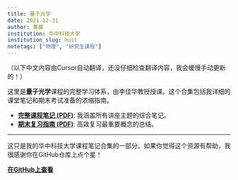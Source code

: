 ```yaml
---
title: 量子光学
date: 2021-12-31
author: 黄晨
institution: 华中科技大学
institution_slug: hust
notetags: ["物理", "研究生课程"]
---
```


（以下中文内容由Cursor自动翻译，还没仔细检查翻译内容，我会缓慢手动更新的！）

这里是**量子光学**课程的完整学习体系，由李佳华教授授课。这个合集包括我详细的课堂笔记和期末考试准备的浓缩指南。

- [**完整课程笔记 (PDF)**](/notes/quantum-optics/pdf/quantum-optics.pdf): 我涵盖所有讲座主题的综合笔记。
- [**期末复习指南 (PDF)**](/notes/quantum-optics/pdf/review-quantum-optics.pdf): 高效复习最重要概念的总结。

---

这只是我的华中科技大学课程笔记合集的一部分。如果你觉得这个资源有帮助，我很感谢你在GitHub仓库上点个星！

[**在GitHub上查看**](https://github.com/chenx820/HUST-course-notes)
